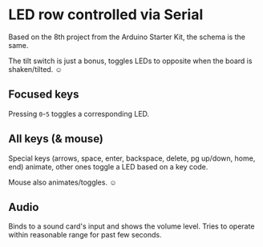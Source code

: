 # LED row controlled via Serial

Based on the 8th project from the Arduino Starter Kit, the schema is the same.

The tilt switch is just a bonus, toggles LEDs to opposite when the board is shaken/tilted. ☺


## Focused keys

Pressing `0`-`5` toggles a corresponding LED.


## All keys (& mouse)

Special keys (arrows, space, enter, backspace, delete, pg up/down, home, end) animate,
other ones toggle a LED based on a key code.

Mouse also animates/toggles. ☺


## Audio

Binds to a sound card's input and shows the volume level.
Tries to operate within reasonable range for past few seconds.
